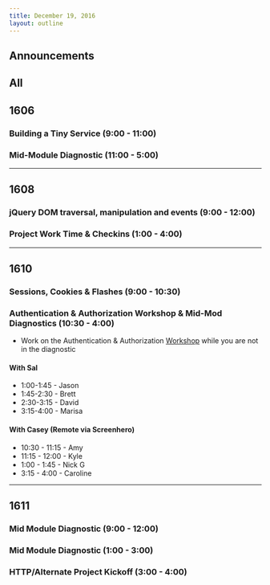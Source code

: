 ```yaml
---
title: December 19, 2016
layout: outline
---
```



## Announcements


## All

## 1606

### Building a Tiny Service (9:00 - 11:00)

### Mid-Module Diagnostic (11:00 - 5:00)

***

## 1608

### jQuery DOM traversal, manipulation and events (9:00 - 12:00)

### Project Work Time & Checkins (1:00 - 4:00)

***

## 1610

### Sessions, Cookies & Flashes (9:00 - 10:30)

### Authentication & Authorization Workshop & Mid-Mod Diagnostics (10:30 - 4:00)

* Work on the Authentication & Authorization [Workshop](https://gist.github.com/case-eee/cd35fed926fa15670a05bd02448ef366) while you are
not in the diagnostic

#### With Sal

* 1:00-1:45 -  Jason
* 1:45-2:30 -  Brett
* 2:30-3:15 -  David
* 3:15-4:00 -  Marisa

#### With Casey (Remote via Screenhero)

* 10:30 - 11:15 - Amy
* 11:15 - 12:00 - Kyle
* 1:00 - 1:45 - Nick G
* 3:15 - 4:00 - Caroline

***

## 1611

### Mid Module Diagnostic (9:00 - 12:00)

### Mid Module Diagnostic (1:00 - 3:00)

### HTTP/Alternate Project Kickoff (3:00 - 4:00)
